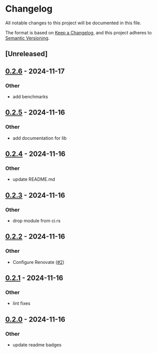 # Changelog

All notable changes to this project will be documented in this file.

The format is based on [Keep a Changelog](https://keepachangelog.com/en/1.0.0/),
and this project adheres to [Semantic Versioning](https://semver.org/spec/v2.0.0.html).

## [Unreleased]

## [0.2.6](https://github.com/tailcallhq/tailcall-chunk/compare/v0.2.5...v0.2.6) - 2024-11-17

### Other

- add benchmarks

## [0.2.5](https://github.com/tailcallhq/tailcall-chunk/compare/v0.2.4...v0.2.5) - 2024-11-16

### Other

- add documentation for lib

## [0.2.4](https://github.com/tailcallhq/tailcall-chunk/compare/v0.2.3...v0.2.4) - 2024-11-16

### Other

- update README.md

## [0.2.3](https://github.com/tailcallhq/tailcall-chunk/compare/v0.2.2...v0.2.3) - 2024-11-16

### Other

- drop module from ci.rs

## [0.2.2](https://github.com/tailcallhq/tailcall-chunk/compare/v0.2.1...v0.2.2) - 2024-11-16

### Other

- Configure Renovate ([#2](https://github.com/tailcallhq/tailcall-chunk/pull/2))

## [0.2.1](https://github.com/tailcallhq/tailcall-chunk/compare/v0.2.0...v0.2.1) - 2024-11-16

### Other

- lint fixes

## [0.2.0](https://github.com/tailcallhq/tailcall-chunk/compare/v0.1.0...v0.2.0) - 2024-11-16

### Other

- update readme badges
